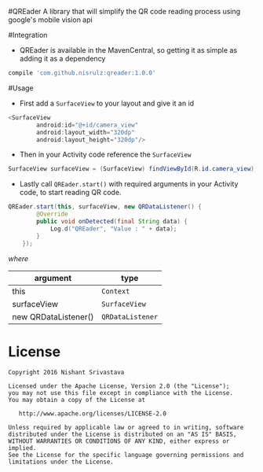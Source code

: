 #QREader
A library that will simplify the QR code reading process using google's mobile vision api

#Integration
- QREader is available in the MavenCentral, so getting it as simple as adding it as a dependency
```gradle
compile 'com.github.nisrulz:qreader:1.0.0'
```

#Usage
+ First add a `SurfaceView` to your layout and give it an id
```java
<SurfaceView
        android:id="@+id/camera_view"
        android:layout_width="320dp"
        android:layout_height="320dp"/>
```

+ Then in your Activity code reference the `SurfaceView`
```java
SurfaceView surfaceView = (SurfaceView) findViewById(R.id.camera_view);
```

+ Lastly call `QREader.start()` with required arguments in your Activity code, to start reading 
QR code.
```java
QREader.start(this, surfaceView, new QRDataListener() {
        @Override
        public void onDetected(final String data) {
            Log.d("QREader", "Value : " + data);
        }
    });
```

*where*

|argument|type|
|---|---|
|this|`Context`|
|surfaceView|`SurfaceView`|
|new QRDataListener()|`QRDataListener`|

License
=======

    Copyright 2016 Nishant Srivastava

    Licensed under the Apache License, Version 2.0 (the "License");
    you may not use this file except in compliance with the License.
    You may obtain a copy of the License at

       http://www.apache.org/licenses/LICENSE-2.0

    Unless required by applicable law or agreed to in writing, software
    distributed under the License is distributed on an "AS IS" BASIS,
    WITHOUT WARRANTIES OR CONDITIONS OF ANY KIND, either express or implied.
    See the License for the specific language governing permissions and
    limitations under the License.
